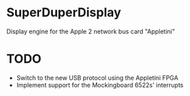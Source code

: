 # SuperDuperDisplay
Display engine for the Apple 2 network bus card "Appletini"

# TODO
- Switch to the new USB protocol using the Appletini FPGA
- Implement support for the Mockingboard 6522s' interrupts

